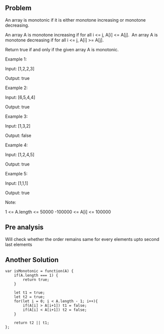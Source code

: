 ## Problem

An array is monotonic if it is either monotone increasing or monotone decreasing.

An array A is monotone increasing if for all i <= j, A[i] <= A[j].  An array A is monotone decreasing if for all i <= j, A[i] >= A[j].

Return true if and only if the given array A is monotonic.

Example 1:

Input: [1,2,2,3]

Output: true

Example 2:

Input: [6,5,4,4]

Output: true

Example 3:

Input: [1,3,2]

Output: false

Example 4:

Input: [1,2,4,5]

Output: true

Example 5:

Input: [1,1,1]

Output: true

Note:

1 <= A.length <= 50000
-100000 <= A[i] <= 100000

## Pre analysis

Will check whether the order remains same for every elements upto second last elements

## Another Solution

    var isMonotonic = function(A) {
        if(A.length === 1) {
            return true;
        }

        let t1 = true;
        let t2 = true;
        for(let i = 0; i < A.length - 1; i++){
            if(A[i] > A[i+1]) t1 = false;
            if(A[i] < A[i+1]) t2 = false;
        }

        return t2 || t1;
    };
